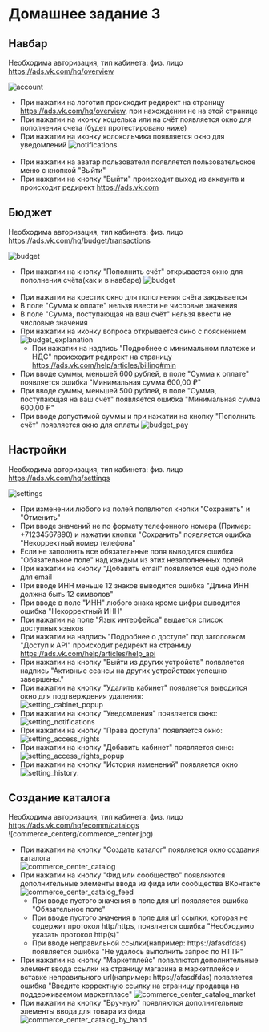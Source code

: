 # Домашнее задание 3

## Навбар
Необходима авторизация, тип кабинета: физ. лицо <br>
https://ads.vk.com/hq/overview <br>

![account](img/account.jpg)<br>
- При нажатии на логотип происходит редирект на страницу https://ads.vk.com/hq/overview, при нахождении не на этой странице
- При нажатии на иконку кошелька или на счёт появляется окно для пополнения счета (будет протестировано ниже)
- При нажатии на иконку колокольчика появляется окно для уведомлений
![notifications](img/notifications.jpg)<br><br>
- При нажатии на аватар пользователя появляется пользовательское меню с кнопкой "Выйти"
- При нажатии на кнопку "Выйти" происходит выход из аккаунта
и происходит редирект https://ads.vk.com

## Бюджет
Необходима авторизация, тип кабинета: физ. лицо <br>
https://ads.vk.com/hq/budget/transactions <br>

![budget](img/budget.jpg)
- При нажатии на кнопку "Пополнить счёт" открывается окно для пополнения счёта(как и в навбаре)
![budget](img/budget_popup.jpg)<br><br>
- При нажатии на крестик окно для пополнения счёта закрывается
- В поле "Сумма к оплате" нельзя ввести не числовые значения
- В поле "Сумма, поступающая на ваш счёт" нельзя ввести не числовые значения
- При нажатии на иконку вопроса открывается окно с пояснением
![budget_explanation](img/budget_explanation.jpg) <br>
    - При нажатии на надпись "Подробнее о минимальном платеже и НДС" происходит редирект на страницу https://ads.vk.com/help/articles/billing#min <br>
- При вводе суммы, меньшей 600 рублей, в поле "Сумма к оплате" появляется ошибка "Минимальная сумма 600,00 ₽"
- При вводе суммы, меньшей 500 рублей, в поле "Сумма, поступающая на ваш счёт" появляется ошибка "Минимальная сумма 600,00 ₽"
- При вводе допустимой суммы и при нажатии на кнопку "Пополнить счёт" появляется окно для оплаты
![budget_pay](img/budget_pay.jpg)

## Настройки
Необходима авторизация, тип кабинета: физ. лицо <br>
https://ads.vk.com/hq/settings <br>

![settings](img/settings.jpg)
- При изменении любого из полей появлются кнопки "Сохранить" и "Отменить"
- При вводе значений не по формату телефонного номера (Пример: +71234567890) и нажатии кнопки "Сохранить" появляется ошибка "Некорректный номер телефона"
- Если не заполнить все обязательные поля выводится ошибка  "Обязательное поле" над каждым из этих незаполненных полей
- При нажатии на кнопку "Добавить email" появляется ещё одно поле для email 
- При вводе ИНН меньше 12 знаков выводится ошибка "Длина ИНН должна быть 12 символов" 
- При вводе в поле "ИНН" любого знака кроме цифры выводится ошибка "Некорректный ИНН" 
- При нажатии на поле "Язык интерфейса" выдается список доступных языков
- При нажатии на надпись "Подробнее о доступе" под заголовком "Доступ к API" происходит редирект на страницу https://ads.vk.com/help/articles/help_api
- При нажатии на кнопку "Выйти из других устройств" появляется надпись "Активные сеансы на других устройствах успешно завершены."
- При нажатии на кнопку "Удалить кабинет" появляется выводится окно для подтверждения удаления: <br>
![setting_cabinet_popup](img/setting_cabinet_popup.jpg)
- При нажатии на кнопку "Уведомления" появляется окно: <br>
![setting_notifications](img/setting_notifications.jpg)
- При нажатии на кнопку "Права доступа" появляется окно: <br>
![setting_access_rights](img/setting_access_rights.jpg)
- При нажатии на кнопку "Добавить кабинет" появляется окно: <br>
![setting_access_rights_popup](img/setting_access_rights_popup.jpg)
- При нажатии на кнопку "История изменений" появляется окно
![setting_history](img/setting_history.jpg): <br>

## Создание каталога
Необходима авторизация, тип кабинета: физ. лицо <br>
https://ads.vk.com/hq/ecomm/catalogs <br>
![commerce_centerg/commerce_center.jpg)
- При нажатии на кнопку "Создать каталог" появляется окно создания каталога <br>
![commerce_center_catalog](img/commerce_center_catalog.jpg)<br>
- При нажатии на кнопку "Фид или сообщество" появляются дополнительные элементы ввода из фида или сообщества ВКонтакте
![commerce_center_catalog_feed](img/commerce_center_catalog_feed.png)
    - При вводе пустого значения в поле для url появляется ошибка "Обязательное поле"
    - При вводе пустого значения в поле для url ссылки, которая не содержит протокол http/https, появляется ошибка "Необходимо указать протокол http(s)"
    - При вводе неправильной ссылки(например: https://afasdfdas) появляется ошибка "Не удалось выполнить запрос по HTTP"
- При нажатии на кнопку "Маркетплейс" появляются дополнительные элемент ввода ссылки на страницу магазина в маркетплейсе и вставке неправильного url(например: https://afasdfdas) появляется ошибка "Введите корректную ссылку на страницу продавца на поддерживаемом маркетпласе"
![commerce_center_catalog_market](img/commerce_center_catalog_market.png)
- При нажатии на кнопку "Вручную" появляются дополнительные элементы ввода для товара из фида
![commerce_center_catalog_by_hand](img/commerce_center_catalog_by_hand.png)
